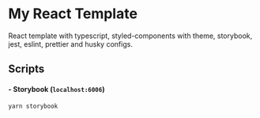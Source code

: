 # My React Template

React template with typescript, styled-components with theme, storybook, jest, eslint, prettier and husky configs.


## Scripts

#### - Storybook (`localhost:6006`)

`yarn storybook`